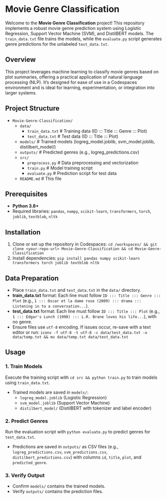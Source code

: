 # Movie Genre Classification

Welcome to the **Movie Genre Classification** project! This repository implements a robust movie genre prediction system using Logistic Regression, Support Vector Machine (SVM), and DistilBERT models. The `train_data.txt` file trains the models, while the `evaluate.py` script generates genre predictions for the unlabeled `test_data.txt`.

## Overview

This project leverages machine learning to classify movie genres based on plot summaries, offering a practical application of natural language processing (NLP). It’s designed for ease of use in a Codespaces environment and is ideal for learning, experimentation, or integration into larger systems.

## Project Structure

- `Movie-Genre-Classification/`
  - `data/`
    - `train_data.txt` # Training data (ID ::: Title ::: Genre ::: Plot)
    - `test_data.txt`  # Test data (ID ::: Title ::: Plot)
  - `models/`          # Trained models (logreg_model.joblib, svm_model.joblib, distilbert_model/)
  - `outputs/`         # Predicted genres (e.g., logreg_predictions.csv)
  - `src/`
    - `preprocess.py`  # Data preprocessing and vectorization
    - `train.py`       # Model training script
    - `evaluate.py`    # Prediction script for test data
  - `README.md`        # This file

## Prerequisites

- **Python 3.8+**
- Required libraries: `pandas`, `numpy`, `scikit-learn`, `transformers`, `torch`, `joblib`, `textblob`, `nltk`

## Installation

1. Clone or set up the repository in Codespaces: `cd /workspaces/ && git clone <your-repo-url> Movie-Genre-Classification && cd Movie-Genre-Classification`
2. Install dependencies: `pip install pandas numpy scikit-learn transformers torch joblib textblob nltk`

## Data Preparation

- Place `train_data.txt` and `test_data.txt` in the `data/` directory.
- **train_data.txt** format: Each line must follow `ID ::: Title ::: Genre ::: Plot` (e.g., `1 ::: Oscar et la dame rose (2009) ::: drama ::: Listening in to a conversation...`).
- **test_data.txt** format: Each line must follow `ID ::: Title ::: Plot` (e.g., `1 ::: Edgar's Lunch (1998) ::: L.R. Brane loves his life...`), with no genre.
- Ensure files use `utf-8` encoding. If issues occur, re-save with a text editor or run: `iconv -f utf-8 -t utf-8 -c data/test_data.txt -o data/temp.txt && mv data/temp.txt data/test_data.txt`

## Usage

### 1. Train Models

Execute the training script with `cd src && python train.py` to train models using `train_data.txt`.

- Trained models are saved in `models/`:
  - `logreg_model.joblib` (Logistic Regression)
  - `svm_model.joblib` (Support Vector Machine)
  - `distilbert_model/` (DistilBERT with tokenizer and label encoder)

### 2. Predict Genres

Run the evaluation script with `python evaluate.py` to predict genres for `test_data.txt`.

- Predictions are saved in `outputs/` as CSV files (e.g., `logreg_predictions.csv`, `svm_predictions.csv`, `distilbert_predictions.csv`) with columns `id`, `title`, `plot`, and `predicted_genre`.

### 3. Verify Output

- Confirm `models/` contains the trained models.
- Verify `outputs/` contains the prediction files.
